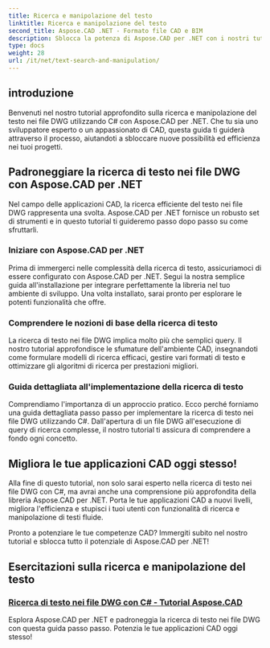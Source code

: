 ```yaml
---
title: Ricerca e manipolazione del testo
linktitle: Ricerca e manipolazione del testo
second_title: Aspose.CAD .NET - Formato file CAD e BIM
description: Sblocca la potenza di Aspose.CAD per .NET con i nostri tutorial sulla ricerca di testo nei file DWG utilizzando C#. Migliora le tue competenze CAD e migliora le tue applicazioni.
type: docs
weight: 28
url: /it/net/text-search-and-manipulation/
---
```


## introduzione

Benvenuti nel nostro tutorial approfondito sulla ricerca e manipolazione del testo nei file DWG utilizzando C# con Aspose.CAD per .NET. Che tu sia uno sviluppatore esperto o un appassionato di CAD, questa guida ti guiderà attraverso il processo, aiutandoti a sbloccare nuove possibilità ed efficienza nei tuoi progetti.

## Padroneggiare la ricerca di testo nei file DWG con Aspose.CAD per .NET

Nel campo delle applicazioni CAD, la ricerca efficiente del testo nei file DWG rappresenta una svolta. Aspose.CAD per .NET fornisce un robusto set di strumenti e in questo tutorial ti guideremo passo dopo passo su come sfruttarli.

### Iniziare con Aspose.CAD per .NET

Prima di immergerci nelle complessità della ricerca di testo, assicuriamoci di essere configurato con Aspose.CAD per .NET. Segui la nostra semplice guida all'installazione per integrare perfettamente la libreria nel tuo ambiente di sviluppo. Una volta installato, sarai pronto per esplorare le potenti funzionalità che offre.

### Comprendere le nozioni di base della ricerca di testo

La ricerca di testo nei file DWG implica molto più che semplici query. Il nostro tutorial approfondisce le sfumature dell'ambiente CAD, insegnandoti come formulare modelli di ricerca efficaci, gestire vari formati di testo e ottimizzare gli algoritmi di ricerca per prestazioni migliori.

### Guida dettagliata all'implementazione della ricerca di testo

Comprendiamo l'importanza di un approccio pratico. Ecco perché forniamo una guida dettagliata passo passo per implementare la ricerca di testo nei file DWG utilizzando C#. Dall'apertura di un file DWG all'esecuzione di query di ricerca complesse, il nostro tutorial ti assicura di comprendere a fondo ogni concetto. 

## Migliora le tue applicazioni CAD oggi stesso!

Alla fine di questo tutorial, non solo sarai esperto nella ricerca di testo nei file DWG con C#, ma avrai anche una comprensione più approfondita della libreria Aspose.CAD per .NET. Porta le tue applicazioni CAD a nuovi livelli, migliora l'efficienza e stupisci i tuoi utenti con funzionalità di ricerca e manipolazione di testi fluide.

Pronto a potenziare le tue competenze CAD? Immergiti subito nel nostro tutorial e sblocca tutto il potenziale di Aspose.CAD per .NET!
## Esercitazioni sulla ricerca e manipolazione del testo
### [Ricerca di testo nei file DWG con C# - Tutorial Aspose.CAD](./searching-text-in-dwg-files/)
Esplora Aspose.CAD per .NET e padroneggia la ricerca di testo nei file DWG con questa guida passo passo. Potenzia le tue applicazioni CAD oggi stesso!